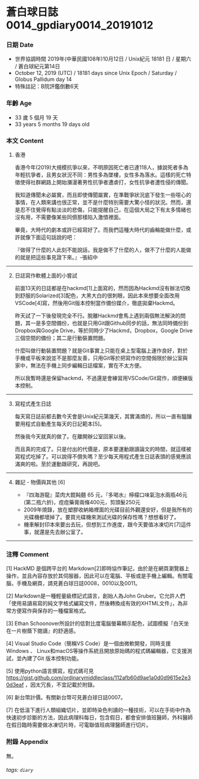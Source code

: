 蒼白球日誌0014_gpdiary0014_20191012
===

### 日期 Date 
* 世界協調時間 2019年(中華民國108年)10月12日 / Unix紀元 18181 日 / 星期六 / 蒼白球紀元第14日
* October 12, 2019 (UTC) / 18181 days since Unix Epoch / Saturday / Globus Pallidum day 14
* 特殊註記：B院評鑑倒數6天

### 年齡 Age 
* 33 歲 5 個月 19 天
* 33 years 5 months 19 days old 

### 本文 Content 
1. 香港

    香港今年(2019)大規模抗爭以來，不明原因死亡者已達118人，據說死者多為年輕抗爭者，且男女狀況不同：男性多為墜樓，女性多為落水。這樣的死亡特徵使得社群網路上開始瀰漫著男性抗爭者遭虐打，女性抗爭者遭性侵的傳聞。

    我知道傳聞未必屬實，而且即使傳聞屬實，在準戰爭狀況底下發生一些噁心的事情，在人類來講也很正常，並不是什麼特別需要大驚小怪的狀況。然而，還是忍不住覺得有點淡淡的悲傷，只能提醒自己，在這個大局之下有太多情緒也沒有用，不需要像某些同儕那樣陷入激憤裡面。
    
    畢竟，大時代的劇本或許已經寫好了。而我們這種大時代的齒輪能做什麼，或許就像下面這句話說的吧：

    『做得了什麼的人此刻不能說話，我是做不了什麼的人，做不了什麼的人能做的就是把這些事見證下來。』-張紹中
   
---

2. 日誌寫作軟體上面的小嘗試

    前面13天的日誌都是在hackmd[1]上面寫的，然而因為Hackmd沒有辦法切換到舒服的Solarized[3]配色，大黑大白的很刺眼，因此本來想要全面改用VSCode[4]寫，然後用Git版本控制當作備份媒介，徹底拋棄Hackmd。
    
    昨天試了一下後發現完全不行。脫離Hackmd會馬上遇到兩個無法解決的問題，其一是多空間備份，也就是只用Git跟Github同步的話，無法同時備份到Dropbox與Google Drive，等於同時少了Hackmd，Dropbox，Google Drive三個空間的備份；其二是行動裝置問題。

    什麼叫做行動裝置問題？就是Git事實上只能在桌上型電腦上運作良好，對於手機或平板來說並不是那麼友善，只用Git等於把寫作的空間侷限於辦公室與家中，無法在手機上同步編輯日誌檔案，實在不太方便。

    所以我暫時還是保留hackmd，不過還是會練習用VSCode/Git寫作，順便練版本控制。

---

3. 寫程式產生日誌

    每天寫日誌前都去數今天會是Unix紀元第幾天，其實滿煩的，所以一直有醞釀要用程式自動產生每天的日記範本[5]。

    然後我今天就真的做了。在離開辦公室回家以後。

    而且真的完成了。只是付出的代價是，原本要運動跟讀論文的時間，就這樣被寫程式吃掉了。可以說得不償失嗎？至少每天用程式產生日誌表頭的感覺應該滿爽的啦。至於運動跟研究，再說吧。

---

4. 雜記 - 物價與其他 [6]

    * 『四海游龍』菜肉大餛飩麵 65 元，『多喝水』檸檬口味氣泡水兩瓶46元(第二瓶六折)，痘痘藥膏兩條400元，剪頭髮250元
    * 2009年燒錄，放在塑膠收納箱裡面的光碟目前外觀還安好，但是我所有的光碟機都壞掉了。要買光碟機來測試光碟的保存性嗎？想想看好了。
    * 機車解封印本來要出去玩，但想到工作進度，跟今天要值冰凍切片[7]這件事，就還是先去辦公室了。

---

### 注釋 Comment
[1] HackMD 是個跨平台的 Markdown[2]即時協作筆記，由於是在網頁瀏覽器上操作，並且內容存放於其伺服器，因此可以在電腦、平板或是手機上編輯。有關電腦，手機及網頁，請見蒼白球日誌0008，0010以及0011。

[2] Markdown是一種輕量級標記式語言，創始人為John Gruber。它允許人們「使用易讀易寫的純文字格式編寫文件，然後轉換成有效的XHTML文件」，為非常方便寫作與保存的一種檔案格式。

[3] Ethan Schoonover所設計的低對比度電腦螢幕顯示配色，試圖模擬『白天坐在一片樹蔭下閱讀』的舒適感。

[4] Visual Studio Code（簡稱VS Code）是一個由微軟開發，同時支援Windows 、 Linux和macOS等操作系統且開放原始碼的程式碼編輯器，它支援測試，並內建了Git 版本控制功能。

[5] 使用python語言撰寫，程式碼可見 https://gist.github.com/ordinarymiddleclass/112afb60d9ae1a0d0d9615e2e30d3eaf ，因太冗長，不宜記載於附錄。

[6] 新台幣計價。有關新台幣可見蒼白球日誌0007。

[7] 在低溫下進行人類組織切片，並即時染色判讀的一種技術，可以在手術中作為快速初步診斷的方法，因此病理科每日，包含假日，都會安排值班醫師，外科醫師在假日臨時需要做冰凍切片時，可電聯值班病理醫師進行切片。

### 附錄 Appendix
無。

###### tags: `diary`